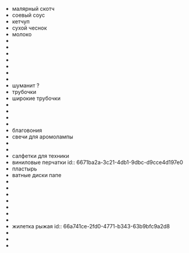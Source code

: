 - малярный скотч
- соевый соус
- кетчуп
- сухой чеснок
- молоко
-
-
-
-
-
-
-
- шуманит ?
- трубочки
- широкие трубочки
-
-
-
-
- благовония
- свечи для аромолампы
-
-
- салфетки для техники
- виниловые перчатки
  id:: 6671ba2a-3c21-4db1-9dbc-d9cce4d197e0
- пластырь
- ватные диски папе
-
-
-
-
-
-
-
- жилетка рыжая
  id:: 66a741ce-2fd0-4771-b343-63b9bfc9a2d8
-
-
-
